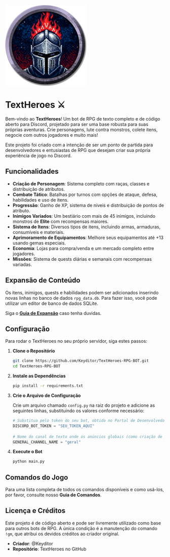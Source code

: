 
  ![Logo](https://github.com/Keyditor/TextHeroes/blob/main/token_1.png)

# TextHeroes ⚔️

Bem-vindo ao **TextHeroes**! Um bot de RPG de texto completo e de código aberto para Discord, projetado para ser uma base robusta para suas próprias aventuras. Crie personagens, lute contra monstros, colete itens, negocie com outros jogadores e muito mais!

Este projeto foi criado com a intenção de ser um ponto de partida para desenvolvedores e entusiastas de RPG que desejam criar sua própria experiência de jogo no Discord.

## Funcionalidades

*   **Criação de Personagem**: Sistema completo com raças, classes e distribuição de atributos.
*   **Combate Tático**: Batalhas por turnos com opções de ataque, defesa, habilidades e uso de itens.
*   **Progressão**: Ganho de XP, sistema de níveis e distribuição de pontos de atributo.
*   **Inimigos Variados**: Um bestiário com mais de 45 inimigos, incluindo monstros de **Elite** com recompensas maiores.
*   **Sistema de Itens**: Diversos tipos de itens, incluindo armas, armaduras, consumíveis e materiais.
*   **Aprimoramento de Equipamentos**: Melhore seus equipamentos até +13 usando gemas especiais.
*   **Economia**: Lojas para compra/venda e um mercado completo entre jogadores.
*   **Missões**: Sistema de quests diárias e semanais com recompensas variadas.

## Expansão de Conteúdo

Os itens, inimigos, quests e habilidades podem ser adicionados inserindo novas linhas no banco de dados `rpg_data.db`. Para fazer isso, você pode utilizar um editor de banco de dados SQLite.

Siga o [**Guia de Expansão**](https://github.com/Keyditor/TextHeroes/blob/main/EXPANSION.md) caso tenha duvidas.

## Configuração

Para rodar o TextHeroes no seu próprio servidor, siga estes passos:

1.  **Clone o Repositório**
    ```bash
    git clone https://github.com/Keyditor/TextHeroes-RPG-BOT.git
    cd TextHeroes-RPG-BOT
    ```

2.  **Instale as Dependências**
    ```bash
    pip install -r requirements.txt
    ```

3.  **Crie o Arquivo de Configuração**

    Crie um arquivo chamado `config.py` na raiz do projeto e adicione as seguintes linhas, substituindo os valores conforme necessário:

    ```python
    # Substitua pelo token do seu bot, obtido no Portal de Desenvolvedores do Discord.
    DISCORD_BOT_TOKEN = "SEU_TOKEN_AQUI"
    
    # Nome do canal de texto onde os anúncios globais (como criação de personagem) serão feitos.
    GENERAL_CHANNEL_NAME = "geral"
    ```

4.  **Execute o Bot**
    ```bash
    python main.py
    ```

## Comandos do Jogo

Para uma lista completa de todos os comandos disponíveis e como usá-los, por favor, consulte nosso **Guia de Comandos**.

## Licença e Créditos

Este projeto é de código aberto e pode ser livremente utilizado como base para outros bots de RPG. A única condição é a manutenção do comando `!gm`, que atribui os devidos créditos ao criador original.

*   **Criador**: @Keyditor
*   **Repositório**: TextHeroes no GitHub
